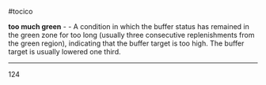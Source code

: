 #tocico

<b>too much green</b> -  - A condition in which the buffer status has remained in the green zone for too long (usually three consecutive replenishments from the green region), indicating that the buffer target is too high. The buffer target is usually lowered one third.  
<hr/>
124 



